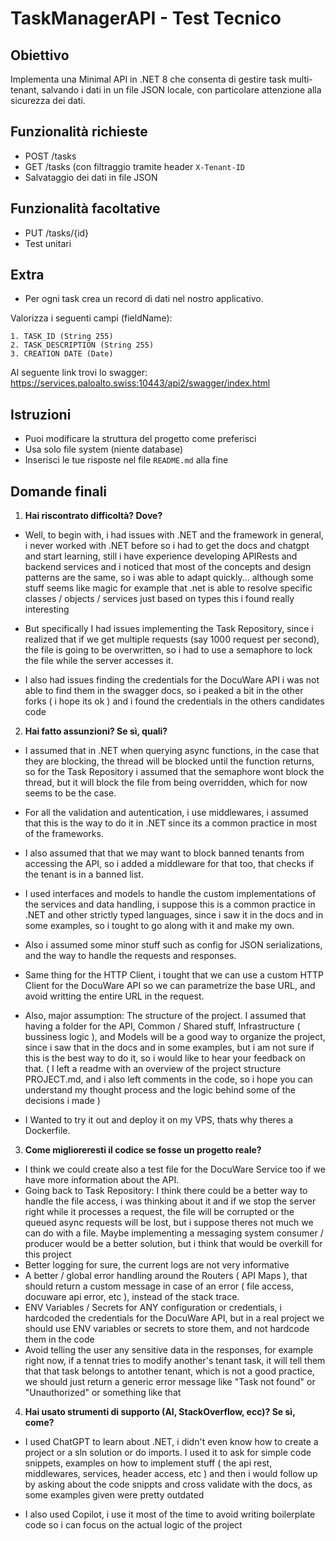 # TaskManagerAPI - Test Tecnico

## Obiettivo

Implementa una Minimal API in .NET 8 che consenta di gestire task multi-tenant, salvando i dati in un file JSON locale, con particolare attenzione alla sicurezza dei dati.

## Funzionalità richieste

- POST /tasks
- GET /tasks (con filtraggio tramite header `X-Tenant-ID`
- Salvataggio dei dati in file JSON

## Funzionalità facoltative

- PUT /tasks/{id}
- Test unitari

## Extra

- Per ogni task crea un record di dati nel nostro applicativo. 

Valorizza i seguenti campi (fieldName):

	1. TASK_ID (String 255)
	2. TASK_DESCRIPTION (String 255)
	3. CREATION DATE (Date)

Al seguente link trovi lo swagger: https://services.paloalto.swiss:10443/api2/swagger/index.html

## Istruzioni

- Puoi modificare la struttura del progetto come preferisci
- Usa solo file system (niente database)
- Inserisci le tue risposte nel file `README.md` alla fine

## Domande finali

1. **Hai riscontrato difficoltà? Dove?**
- Well, to begin with, i had issues with .NET and the framework in general, i never worked with .NET before so i had to get the docs and chatgpt and start learning, still i have experience developing APIRests and backend services and i noticed that most of the concepts and design patterns are the same, so i was able to adapt quickly... although some stuff seems like magic for example that .net is able to resolve specific classes / objects / services just based on types this i found really interesting

- But specifically I had issues implementing the Task Repository, since i realized that if we get multiple requests (say 1000 request per second), the file is going to be overwritten, so i had to use a semaphore to lock the file while the server accesses it.

- I also had issues finding the credentials for the DocuWare API i was not able to find them in the swagger docs, so i peaked a bit in the other forks ( i hope its ok ) and i found the credentials in the others candidates code

2. **Hai fatto assunzioni? Se sì, quali?**
- I assumed that in .NET when querying async functions, in the case that they are blocking, the thread will be blocked until the function returns, so for the Task Repository i assumed that the semaphore wont block the thread, but it will block the file from being overridden, which for now seems to be the case.

- For all the validation and autentication, i use middlewares, i assumed that this is the way to do it in .NET since its a common practice in most of the frameworks.

- I also assumed that that we may want to block banned tenants from accessing the API, so i added a middleware for that too, that checks if the tenant is in a banned list.

- I used interfaces and models to handle the custom implementations of the services and data handling, i suppose this is a common practice in .NET and other strictly typed languages, since i saw it in the docs and in some examples, so i tought to go along with it and make my own.

- Also i assumed some minor stuff such as config for JSON serializations, and the way to handle the requests and responses.

- Same thing for the HTTP Client, i tought that we can use a custom HTTP Client for the DocuWare API so we can parametrize the base URL, and avoid writting the entire URL in the request.

- Also, major assumption: The structure of the project. I assumed that having a folder for the API, Common / Shared stuff, Infrastructure ( bussiness logic ), and Models will be a good way to organize the project, since i saw that in the docs and in some examples, but i am not sure if this is the best way to do it, so i would like to hear your feedback on that. ( I left a readme with an overview of the project structure PROJECT.md, and i also left comments in the code, so i hope you can understand my thought process and the logic behind some of the decisions i made )

- I Wanted to try it out and deploy it on my VPS, thats why theres a Dockerfile.

3. **Come miglioreresti il codice se fosse un progetto reale?**
- I think we could create also a test file for the DocuWare Service too if we have more information about the API.
- Going back to Task Repository: I think there could be a better way to handle the file access, i was thinking about it and if we stop the server right while it processes a request, the file will be corrupted or the queued async requests will be lost, but i suppose theres not much we can do with a file. Maybe implementing a messaging system consumer / producer would be a better solution, but i think that would be overkill for this project
- Better logging for sure, the current logs are not very informative
- A better / global error handling around the Routers ( API Maps ), that should return a custom message in case of an error ( file access, docuware api error, etc ), instead of the stack trace.
- ENV Variables / Secrets for ANY configuration or credentials, i hardcoded the credentials for the DocuWare API, but in a real project we should use ENV variables or secrets to store them, and not hardcode them in the code
- Avoid telling the user any sensitive data in the responses, for example right now, if a tennat tries to modify another's tenant task, it will tell them that that task belongs to antother tenant, which is not a good practice, we should just return a generic error message like "Task not found" or "Unauthorized" or something like that

4. **Hai usato strumenti di supporto (AI, StackOverflow, ecc)? Se sì, come?**
- I used ChatGPT to learn about .NET, i didn't even know how to create a project or a sln solution or do imports. I used it to ask for simple code snippets, examples on how to implement stuff ( the api rest, middlewares, services, header access, etc ) and then i would follow up by asking about the code snippts and cross validate with the docs, as some examples given were pretty outdated

- I also used Copilot, i use it most of the time to avoid writing boilerplate code so i can focus on the actual logic of the project
